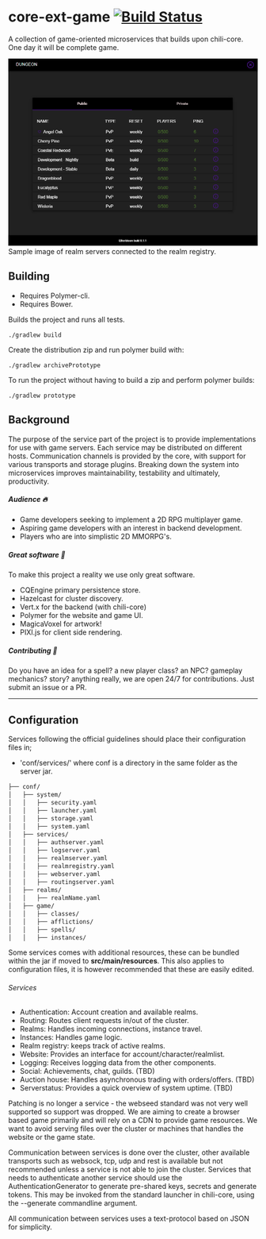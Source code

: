# core-ext-game [![Build Status](https://travis-ci.org/codingchili/chili-game-ext.svg?branch=master)](https://travis-ci.org/codingchili/chili-game-ext)

A collection of game-oriented microservices that builds upon chili-core. One day it will be complete game.

![realm-list.png](https://raw.githubusercontent.com/codingchili/chili-game-ext/master/realm-list.png)
Sample image of realm servers connected to the realm registry.

## Building

- Requires Polymer-cli.
- Requires Bower.

Builds the project and runs all tests.
```
./gradlew build
```

Create the distribution zip and run polymer build with:
```
./gradlew archivePrototype
```

To run the project without having to build a zip and perform polymer builds:
```
./gradlew prototype
```

## Background
The purpose of the service part of the project is to provide implementations for use with game servers. Each service may be distributed on different hosts. Communication channels is provided by the core, with support for various transports and storage plugins. Breaking down the system into microservices improves maintainability, testability and ultimately, productivity.

##### Audience :fire:
* Game developers seeking to implement a 2D RPG multiplayer game.
* Aspiring game developers with an interest in backend development.
* Players who are into simplistic 2D MMORPG's.

##### Great software :blue_heart:
To make this project a reality we use only great software.

- CQEngine primary persistence store.
- Hazelcast for cluster discovery.
- Vert.x for the backend (with chili-core)
- Polymer for the website and game UI.
- MagicaVoxel for artwork!
- PIXI.js for client side rendering.

##### Contributing :purple_heart:
Do you have an idea for a spell? a new player class? an NPC? gameplay mechanics? story? anything really, we are open 24/7 for contributions. Just submit an issue or a PR.

---

## Configuration
Services following the official guidelines should place their configuration files in;
- 'conf/services/' 
where conf is a directory in the same folder as the server jar.
```
├── conf/
│   ├── system/
│   │   ├── security.yaml
│   │   ├── launcher.yaml
│   │   ├── storage.yaml
│   │   ├── system.yaml
│   ├── services/
│   │   ├── authserver.yaml
│   │   ├── logserver.yaml
│   │   ├── realmserver.yaml
│   │   ├── realmregistry.yaml
│   │   ├── webserver.yaml
│   │   ├── routingserver.yaml
│   ├── realms/
│   │   ├── realmName.yaml
│   ├── game/
│   │   ├── classes/
│   │   ├── afflictions/
│   │   ├── spells/
│   │   ├── instances/
```
Some services comes with additional resources, these can be bundled within the jar if moved to **src/main/resources**. This also applies to configuration files, it is however recommended that these are easily edited. 

###### Services
* Authentication: Account creation and available realms.
* Routing: Routes client requests in/out of the cluster.
* Realms: Handles incoming connections, instance travel.
 * Instances: Handles game logic.
* Realm registry: keeps track of active realms. 
* Website: Provides an interface for account/character/realmlist.
* Logging: Receives logging data from the other components.
* Social: Achievements, chat, guilds. (TBD)
* Auction house: Handles asynchronous trading with orders/offers. (TBD)
* Serverstatus: Provides a quick overview of system uptime. (TBD)

Patching is no longer a service - the webseed standard was not very well supported so support was dropped. We are aiming to create a browser based game primarily and will rely on a CDN to provide game resources. We want to avoid serving files over the cluster or machines that handles the website or the game state.

Communication between services is done over the cluster, other available transports such as websock, tcp, udp and rest is available but not recommended unless a service is not able to join the cluster. Services that needs to authenticate another service should use the AuthenticationGenerator to generate pre-shared keys, secrets and generate tokens. This may be invoked from the standard launcher in chili-core, using the --generate commandline argument.

All communication between services uses a text-protocol based on JSON for simplicity.
